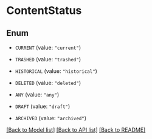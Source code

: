 # ContentStatus

## Enum


* `CURRENT` (value: `"current"`)

* `TRASHED` (value: `"trashed"`)

* `HISTORICAL` (value: `"historical"`)

* `DELETED` (value: `"deleted"`)

* `ANY` (value: `"any"`)

* `DRAFT` (value: `"draft"`)

* `ARCHIVED` (value: `"archived"`)


[[Back to Model list]](../README.md#documentation-for-models) [[Back to API list]](../README.md#documentation-for-api-endpoints) [[Back to README]](../README.md)


